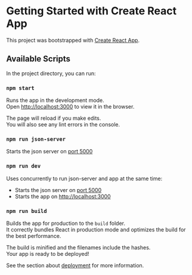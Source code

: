 # Getting Started with Create React App

This project was bootstrapped with [Create React App](https://github.com/facebook/create-react-app).

## Available Scripts

In the project directory, you can run:

### `npm start`

Runs the app in the development mode.\
Open [http://localhost:3000](http://localhost:3000) to view it in the browser.

The page will reload if you make edits.\
You will also see any lint errors in the console.

### `npm run json-server`
Starts the json server on [port 5000](http://localhost:5000)

### `npm run dev`
Uses concurrently to run json-server and app at the same time:
- Starts the json server on [port 5000](http://localhost:5000)
- Starts the app on [http://localhost:3000](http://localhost:3000)

### `npm run build`

Builds the app for production to the `build` folder.\
It correctly bundles React in production mode and optimizes the build for the best performance.

The build is minified and the filenames include the hashes.\
Your app is ready to be deployed!

See the section about [deployment](https://facebook.github.io/create-react-app/docs/deployment) for more information.
